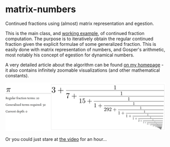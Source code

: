 # matrix-numbers
Continued fractions using (almost) matrix representation and egestion.

This is the main class, and [working example](https://tsastron.github.io/matrix-numbers/), of continued fraction computation. The purpose is to iteratively obtain the regular continued fraction given the explicit formulae of some generalized fraction. This is easily done with matrix representation of numbers, and Gosper's arithmetic, most notably his concept of egestion for dynamical numbers.

A very detailed article about the algorithm can be found [on my homepage](https://monodromy.group/zoomed/) - it also contains infinitely zoomable visualizations (and other mathematical constants).

<img src="pizoom.png" width=720>

Or you could just stare at [the video](https://youtu.be/wTshaUnBBVQ) for an hour...

